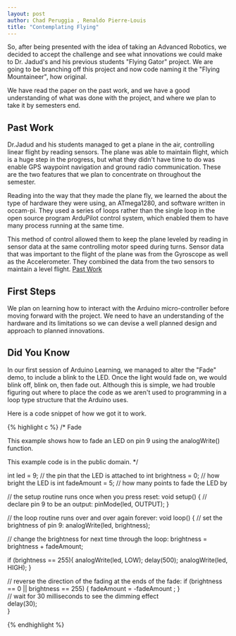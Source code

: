 ```yaml
---
layout: post
author: Chad Peruggia , Renaldo Pierre-Louis
title: "Contemplating Flying"
---
```


So, after being presented with the idea of taking an Advanced Robotics, we decided to accept the challenge and see what innovations we could make to Dr. Jadud's and his previous students "Flying Gator" project.  We are going to be branching off this project and now code naming it the "Flying Mountaineer", how original. 

We have read the paper on the past work, and we have a good understanding of what was done with the project, and where we plan to take it by semesters end.

## Past Work

Dr.Jadud and his students managed to get a plane in the air, controlling linear flight by reading sensors.  The plane was able to maintain flight, which is a huge step in the progress, but what they didn't have time to do was enable GPS waypoint navigation and ground radio communication.  These are the two features that we plan to concentrate on throughout the semester. 

Reading into the way that they made the plane fly, we learned the about the type of hardware they were using, an ATmega1280, and software written in occam-pi.  They used a series of loops rather than the single loop in the open source program ArduPilot control system, which enabled them to have many process running at the same time.

This method of control allowed them to keep the plane leveled by reading in sensor data at the same controlling motor speed during turns.  Sensor data that was important to the flight of the plane was from the Gyroscope as well as the Accelerometer.  They combined the data from the two sensors to maintain a level flight.  [Past Work](http://rockalypse.org/blogs/flyinggator)

## First Steps

We plan on learning how to interact with the Arduino micro-controller before moving forward with the project.  We need to have an understanding of the hardware and its limitations so we can devise a well planned design and approach to planned innovations.

## Did You Know

In our first session of Arduino Learning, we managed to alter the "Fade" demo, to include a blink to the LED.  Once the light would fade on, we would blink off, blink on, then fade out.  Although this is simple, we had trouble figuring out where to place the code as we aren't used to programming in a loop type structure that the Arduino uses.

Here is a code snippet of how we got it to work.

{% highlight c %}
/*
Fade

 This example shows how to fade an LED on pin 9
using the analogWrite() function.

 This example code is in the public domain.
*/

int led = 9;           // the pin that the LED is attached to
int brightness = 0;    // how bright the LED is
int fadeAmount = 5;    // how many points to fade the LED by

// the setup routine runs once when you press reset:
void setup()  { 
  // declare pin 9 to be an output:
  pinMode(led, OUTPUT);
} 

// the loop routine runs over and over again forever:
void loop()  { 
  // set the brightness of pin 9:
  analogWrite(led, brightness);    

  // change the brightness for next time through the loop:
  brightness = brightness + fadeAmount;
  
  if (brightness == 255){
    analogWrite(led, LOW);
    delay(500);
    analogWrite(led, HIGH);
  }
  
  // reverse the direction of the fading at the ends of the fade: 
  if (brightness == 0 || brightness == 255) {
    fadeAmount = -fadeAmount ; 
  }     
  // wait for 30 milliseconds to see the dimming effect    
  delay(30);  
}

{% endhighlight %}